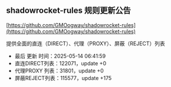 ## shadowrocket-rules 规则更新公告

[https://github.com/GMOogway/shadowrocket-rules](https://github.com/GMOogway/shadowrocket-rules)

提供全面的直连（DIRECT）、代理（PROXY）、屏蔽（REJECT）列表
- 最后 更新 时间：2025-05-14 06:41:59
- 直连DIRECT列表：122071，update +0
- 代理PROXY 列表：31801，update +0
- 屏蔽REJECT列表：115577，update +175